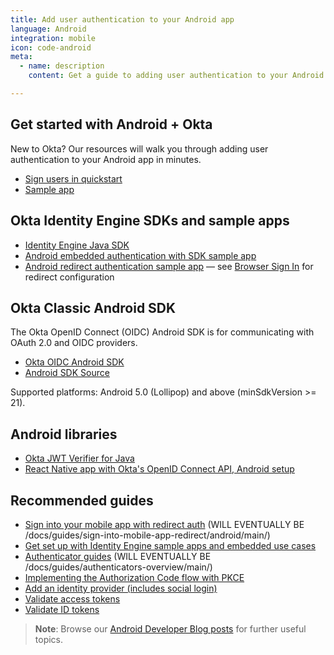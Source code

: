 ```yaml
---
title: Add user authentication to your Android app
language: Android
integration: mobile
icon: code-android
meta:
  - name: description
    content: Get a guide to adding user authentication to your Android app, and related guides to help complete your project.

---
```


## Get started with Android + Okta

New to Okta? Our resources will walk you through adding user authentication to your Android app in minutes.

<ul class='language-ctas'>
	<li>
		<a href='#' class='Button--blueDarkOutline' data-proofer-ignore>
			<span>Sign users in quickstart</span>
		</a>
	</li>
	<li>
		<a href='https://github.com/okta/samples-android' class='Button--blueDarkOutline' data-proofer-ignore>
			<span>Sample app</span>
		</a>
	</li>
</ul>

## Okta Identity Engine SDKs and sample apps

* [Identity Engine Java SDK](https://github.com/okta/okta-idx-java)
* [Android embedded authentication with SDK sample app](https://github.com/okta/okta-idx-android)
* [Android redirect authentication sample app](https://github.com/okta/samples-android) &mdash; see [Browser Sign In](https://github.com/okta/samples-android/tree/master/browser-sign-in) for redirect configuration

## Okta Classic Android SDK

The Okta OpenID Connect (OIDC) Android SDK is for communicating with OAuth 2.0 and OIDC providers.

* [Okta OIDC Android SDK](https://github.com/okta/okta-oidc-android#requirements)
* [Android SDK Source](https://github.com/okta/okta-oidc-android)

Supported platforms: Android 5.0 (Lollipop) and above (minSdkVersion >= 21).

## Android libraries

* [Okta JWT Verifier for Java](https://github.com/okta/okta-jwt-verifier-java)
* [React Native app with Okta's OpenID Connect API, Android setup](https://github.com/okta/okta-react-native#android-setup)

## Recommended guides

* [Sign into your mobile app with redirect auth](#) (WILL EVENTUALLY BE /docs/guides/sign-into-mobile-app-redirect/android/main/)
* [Get set up with Identity Engine sample apps and embedded use cases](/docs/guides/oie-embedded-common-org-setup/android/main/)
* [Authenticator guides](#) (WILL EVENTUALLY BE /docs/guides/authenticators-overview/main/)
* [Implementing the Authorization Code flow with PKCE](/docs/guides/implement-grant-type/authcodepkce/main/)
* [Add an identity provider (includes social login)](/docs/guides/identity-providers/)
* [Validate access tokens](/docs/guides/validate-access-tokens)
* [Validate ID tokens](/docs/guides/validate-id-tokens)

> **Note**: Browse our [Android Developer Blog posts](/search/#q=android&f:@commonoktasource=[Developer%20blog]) for further useful topics.